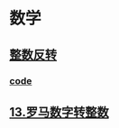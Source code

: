 # 数学

## [整数反转](https://leetcode-cn.com/problems/reverse-integer/)
### [code](p7.py)

## [13.罗马数字转整数](https://leetcode-cn.com/problems/roman-to-integer/)